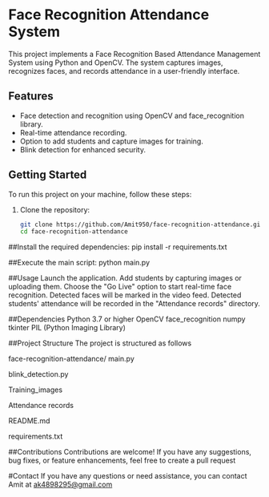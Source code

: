 # Face Recognition Attendance System

This project implements a Face Recognition Based Attendance Management System using Python and OpenCV. The system captures images, recognizes faces, and records attendance in a user-friendly interface.

## Features

- Face detection and recognition using OpenCV and face_recognition library.
- Real-time attendance recording.
- Option to add students and capture images for training.
- Blink detection for enhanced security.

## Getting Started

To run this project on your machine, follow these steps:

1. Clone the repository:
   ```bash
   git clone https://github.com/Amit950/face-recognition-attendance.git
   cd face-recognition-attendance
##Install the required dependencies:
pip install -r requirements.txt

##Execute the main script:
python main.py


##Usage
Launch the application.
Add students by capturing images or uploading them.
Choose the "Go Live" option to start real-time face recognition.
Detected faces will be marked in the video feed.
Detected students' attendance will be recorded in the "Attendance records" directory.

##Dependencies
Python 3.7 or higher
OpenCV
face_recognition
numpy
tkinter
PIL (Python Imaging Library)

##Project Structure
The project is structured as follows

face-recognition-attendance/
main.py 

blink_detection.py   

Training_images     

Attendance records  

README.md            

requirements.txt     


##Contributions
Contributions are welcome! If you have any suggestions, bug fixes, or feature enhancements, feel free to create a pull request

#Contact
If you have any questions or need assistance, you can contact Amit at ak4898295@gmail.com
